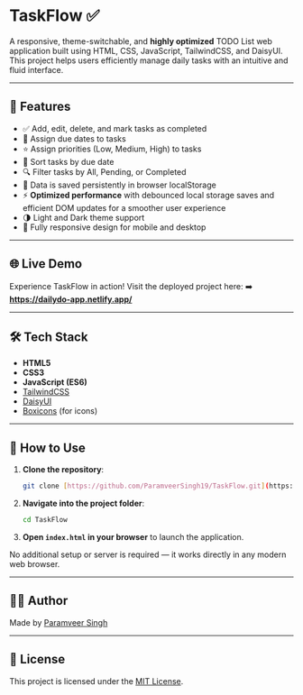 # TaskFlow ✅

A responsive, theme-switchable, and **highly optimized** TODO List web application built using HTML, CSS, JavaScript, TailwindCSS, and DaisyUI. This project helps users efficiently manage daily tasks with an intuitive and fluid interface.

---

## 🚀 Features

-   ✅ Add, edit, delete, and mark tasks as completed
-   📅 Assign due dates to tasks
-   ⭐ Assign priorities (Low, Medium, High) to tasks
-   🔄 Sort tasks by due date
-   🔍 Filter tasks by All, Pending, or Completed
-   💾 Data is saved persistently in browser localStorage
-   ⚡ **Optimized performance** with debounced local storage saves and efficient DOM updates for a smoother user experience
-   🌗 Light and Dark theme support
-   📱 Fully responsive design for mobile and desktop

---

## 🌐 Live Demo

Experience TaskFlow in action! Visit the deployed project here:
➡️ **https://dailydo-app.netlify.app/**

---

## 🛠️ Tech Stack

-   **HTML5**
-   **CSS3**
-   **JavaScript (ES6)**
-   [TailwindCSS](https://tailwindcss.com)
-   [DaisyUI](https://daisyui.com)
-   [Boxicons](https://boxicons.com) (for icons)

---

## 📂 How to Use

1.  **Clone the repository**:
    ```bash
    git clone [https://github.com/ParamveerSingh19/TaskFlow.git](https://github.com/ParamveerSingh19/TaskFlow.git)
    ```
2.  **Navigate into the project folder**:
    ```bash
    cd TaskFlow
    ```
3.  **Open `index.html` in your browser** to launch the application.

No additional setup or server is required — it works directly in any modern web browser.

---

## 👨‍💻 Author

Made by [Paramveer Singh](https://github.com/ParamveerSingh19)

---

## 📃 License

This project is licensed under the [MIT License](LICENSE).
